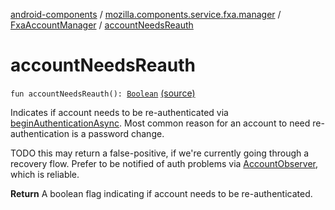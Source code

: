[android-components](../../index.md) / [mozilla.components.service.fxa.manager](../index.md) / [FxaAccountManager](index.md) / [accountNeedsReauth](./account-needs-reauth.md)

# accountNeedsReauth

`fun accountNeedsReauth(): `[`Boolean`](https://kotlinlang.org/api/latest/jvm/stdlib/kotlin/-boolean/index.html) [(source)](https://github.com/mozilla-mobile/android-components/blob/master/components/service/firefox-accounts/src/main/java/mozilla/components/service/fxa/manager/FxaAccountManager.kt#L454)

Indicates if account needs to be re-authenticated via [beginAuthenticationAsync](begin-authentication-async.md).
Most common reason for an account to need re-authentication is a password change.

TODO this may return a false-positive, if we're currently going through a recovery flow.
Prefer to be notified of auth problems via [AccountObserver](../../mozilla.components.concept.sync/-account-observer/index.md), which is reliable.

**Return**
A boolean flag indicating if account needs to be re-authenticated.

